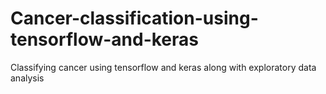 # Cancer-classification-using-tensorflow-and-keras
Classifying cancer using tensorflow and keras along with exploratory data analysis
